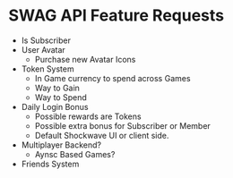 # SWAG API Feature Requests

* Is Subscriber
* User Avatar
  * Purchase new Avatar Icons
* Token System
  * In Game currency to spend across Games
  * Way to Gain
  * Way to Spend
* Daily Login Bonus
  * Possible rewards are Tokens
  * Possible extra bonus for Subscriber or Member
  * Default Shockwave UI or client side.
* Multiplayer Backend?
  * Aynsc Based Games?
* Friends System

